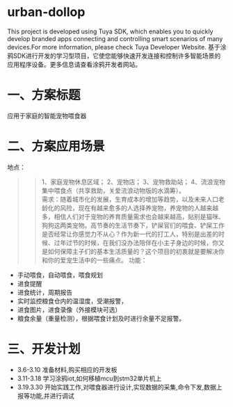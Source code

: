 # urban-dollop
This project is developed using Tuya SDK, which enables you to quickly develop branded apps connecting and controlling smart scenarios of many devices.For more information, please check Tuya Developer Website. 
基于涂鸦SDK进行开发的学习型项目，它使您能够快速开发连接和控制许多智能场景的应用程序设备。更多信息请查看涂鸦开发者网站。
# 一、方案标题
应用于家庭的智能宠物喂食器
# 二、方案应用场景
地点：
>> 1、家庭宠物休息区域；
>> 2、宠物店；
>> 3、宠物救助站；
>> 4、流浪宠物集中喂食点（共享救助，关爱流浪动物版的水滴筹）。  
需求：随着城市化的发展，生育成本的增加等趋势，以及未来人口老龄化的风险，现在有越来愈多的人选择养宠物，养宠物的人越来越多，相信人们对于宠物的养育质量需求也会越来越高，贴别是猫咪、狗狗这两类宠物。高节奏的生活节奏下，铲屎官们的喂食、铲屎工作是否经常让你感觉力不从心？作为新一代的打工人，特别是出差的时候、过年过节的时候，在我们没办法陪伴在小主子身边的时候，你又是如何保障主子们的基本生活质量的？这个项目的初衷就是要解决你和你的爱宠生活中的一些痛点。
功能：
* 手动喂食，自动喂食，喂食规划
* 进食提醒
* 进食统计，周期报告
* 实时监控粮食仓内的温湿度，受潮报警，
* 进食图片，进食录像（外接模块可选）
* 粮食余量（重量检测），根据喂食计划及时进行余量不足报警。

# 三、开发计划

* 3.6-3.10 准备材料,购买相应的开发板
* 3.11-3.18 学习涂鸦iot,如何移植mcu到stm32单片机上
* 3.19.3.30 开始实践工作,对喂食器进行设计,实现数据的采集,命令下发,数据上报等功能,并进行调试

